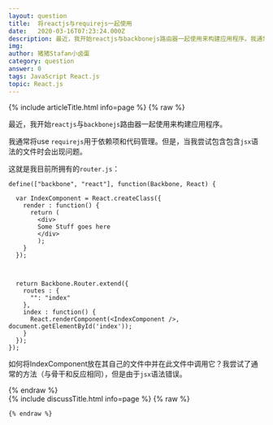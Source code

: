 ```yaml
---
layout: question
title:  将reactjs与requirejs一起使用
date:   2020-03-16T07:23:24.000Z
description: 最近，我开始reactjs与backbonejs路由器一起使用来构建应用程序。我通常将use requirejs用于依赖项和代码管理。但是，当我尝试包...
img: 
author: 猪猪Stafan小卤蛋
category: question
answer: 0
tags: JavaScript React.js
topic: React.js
---
```

<div class="article-root">
  <div class="article">
    {% include articleTitle.html info=page %}
    {% raw %}
    <div class="article-content"><p><font style="vertical-align: inherit;"><font style="vertical-align: inherit;">最近，我开始</font></font><code>reactjs</code><font style="vertical-align: inherit;"><font style="vertical-align: inherit;">与</font></font><code>backbonejs</code><font style="vertical-align: inherit;"><font style="vertical-align: inherit;">路由器</font><font style="vertical-align: inherit;">一起使用</font><font style="vertical-align: inherit;">来构建应用程序。</font></font></p>

<p><font style="vertical-align: inherit;"><font style="vertical-align: inherit;">我通常将use </font></font><code>requirejs</code><font style="vertical-align: inherit;"><font style="vertical-align: inherit;">用于依赖项和代码管理。</font><font style="vertical-align: inherit;">但是，当我尝试包含包含</font></font><code>jsx</code><font style="vertical-align: inherit;"><font style="vertical-align: inherit;">语法的</font><font style="vertical-align: inherit;">文件时会出现问题</font><font style="vertical-align: inherit;">。</font></font></p>

<p><font style="vertical-align: inherit;"><font style="vertical-align: inherit;">这就是我目前所拥有的</font></font><code>router.js</code><font style="vertical-align: inherit;"><font style="vertical-align: inherit;">：</font></font></p>

<pre><code>define(["backbone", "react"], function(Backbone, React) {<font></font>
<font></font>
  var IndexComponent = React.createClass({<font></font>
    render : function() {<font></font>
      return (<font></font>
        &lt;div&gt;<font></font>
        Some Stuff goes here<font></font>
        &lt;/div&gt;<font></font>
        );<font></font>
    }<font></font>
  });<font></font>
<font></font>
<font></font>
<font></font>
  return Backbone.Router.extend({<font></font>
    routes : {<font></font>
      "": "index"<font></font>
    },<font></font>
    index : function() {<font></font>
      React.renderComponent(&lt;IndexComponent /&gt;, document.getElementById('index'));<font></font>
    }<font></font>
  });<font></font>
});<font></font>
</code></pre>

<p><font style="vertical-align: inherit;"><font style="vertical-align: inherit;">如何将IndexComponent放在其自己的文件中并在此文件中调用它？</font><font style="vertical-align: inherit;">我尝试了通常的方法（与骨干和反应相同），但是由于</font></font><code>jsx</code><font style="vertical-align: inherit;"><font style="vertical-align: inherit;">语法</font><font style="vertical-align: inherit;">错误</font><font style="vertical-align: inherit;">。</font></font></p></div>
    {% endraw %}
  </div>

  <div class="discuss-wrapper">
    {% include discussTitle.html info=page %}
    {% raw %}
    
    {% endraw %}
  </div>
<div>
